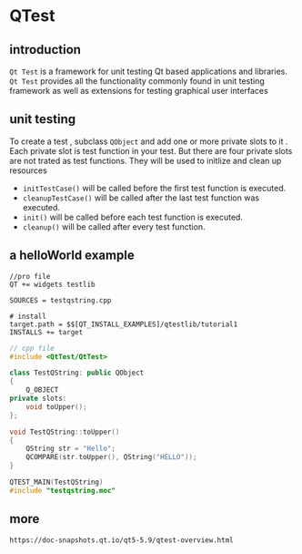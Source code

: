# QTest 


## introduction 

`Qt Test` is a framework for unit testing Qt based applications and libraries. `Qt Test` provides all the functionality commonly found in unit testing framework as well as extensions for testing graphical user interfaces 



## unit testing  

To create a test , subclass `QObject` and add one or more private slots to it . Each private slot is test function in your test. But there are four private slots are not trated as test functions. They will be used to initlize and clean up resources 

- `initTestCase()` will be called before the first test function is executed.
- `cleanupTestCase()` will be called after the last test function was executed.
- `init()` will be called before each test function is executed.
- `cleanup()` will be called after every test function.

## a helloWorld example 

```
//pro file 
QT += widgets testlib

SOURCES = testqstring.cpp

# install
target.path = $$[QT_INSTALL_EXAMPLES]/qtestlib/tutorial1
INSTALLS += target 
```

```cpp
// cpp file
#include <QtTest/QtTest>

class TestQString: public QObject
{
    Q_OBJECT
private slots:
    void toUpper();
};

void TestQString::toUpper()
{
    QString str = "Hello";
    QCOMPARE(str.toUpper(), QString("HELLO"));
}

QTEST_MAIN(TestQString)
#include "testqstring.moc"
```


## more 

`https://doc-snapshots.qt.io/qt5-5.9/qtest-overview.html`